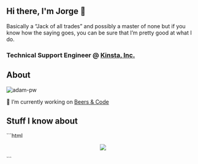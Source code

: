 ## Hi there, I'm Jorge 👋 
<div size='20px'>Basically a “Jack of all trades” and possibly a master of none but if you know how the saying goes, you can be sure that I’m pretty good at what I do.</div>
<h3>Technical Support Engineer @ <a href="https://kinsta.com">Kinsta, Inc.</a>

<h2>About</h2>
<p align="left"><img src="https://komarev.com/ghpvc/?username=alltrad3s&label=Profile%20views&color=0e75b6&style=flat" alt="adam-pw" /> </p>
🔭 I’m currently working on <a href="https://beersncode.com">Beers & Code</a>

<h2>Stuff I know about</h2>
```html
<p align="center">
  <a href="https://skillicons.dev">
    <img src="https://skillicons.dev/icons?i=git,github,githubactions,html,css,js,bootstrap,vscode,php,laravel,wordpress,nodejs,npm" />
  </a>
</p>
```
<!--
**alltrad3s/alltrad3s** is a ✨ _special_ ✨ repository because its `README.md` (this file) appears on your GitHub profile.

Here are some ideas to get you started:

- 
- 🌱 I’m currently learning ...
- 👯 I’m looking to collaborate on ...
- 🤔 I’m looking for help with ...
- 💬 Ask me about ...
- 📫 How to reach me: ...
- 😄 Pronouns: ...
- ⚡ Fun fact: ...
-->
